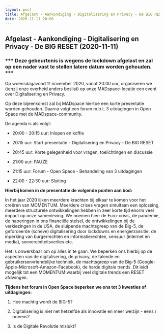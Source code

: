```yaml
---
layout: post
title: Afgelast - Aankondiging - Digitalisering en Privacy - De BIG RESET (2020-11-11)
date: 2020-11-11 20:00
---
```


## Afgelast - Aankondiging - Digitalisering en Privacy - De BIG RESET (2020-11-11)

### *** Deze gebeurtenis is wegens de lockdown afgelast en zal op een nader vast te stellen latere datum worden gehouden. ***

Op woensdagavond 11 november 2020, vanaf 20:00 uur, organiseren we (tenzij onze overheid anders beslist) op onze MADspace-locatie een event over Digitalisering en Privacy.

Op deze bijeenkomst zal bij MADspace hiertoe een korte presentatie worden gehouden. Daarna volgt een forum m.b.t. 3 uitdagingen in Open Space met de MADspace-community.

De agenda is als volgt:

- 20:00 - 20:15 uur: Inlopen en koffie

- 20:15 uur: Start presentatie - Digitalisering en Privacy - De BIG RESET

- 20:45 uur: Korte gelegenheid voor vragen, toelichtingen en discussie

- 21:00 uur: PAUZE

- 21:15 uur: Forum - Open Space - Behandeling van 3 uitdagingen

- 22:00 - 22:30 uur: Sluiting

**Hierbij komen in de presentatie de volgende punten aan bod:**

In het jaar 2020 lijken meerdere krachten bij elkaar te komen voor het creëren van MOMENTUM. Meerdere crises vragen simultaan een oplossing, meerdere structurele ontwikkelingen hebben in zeer korte tijd enorm veel impact op onze samenleving. We noemen hier: de Euro-crisis, de pandemie, de haperingen in ons financiële stelsel, de ontwikkelingen bij de verkiezingen in de USA, de sluipende machtsgreep van de Big-5, de geforceerde (scheve) digitalisering door lockdowns en energietransitie, de inperking van burgerrechten en informatierechten, censuur (internet en media), soevereiniteitsverlies etc.

Het is onwerkbaar om op alles in te gaan. We beperken ons hierbij op de aspecten van de digitalisering, de privacy, de falende en gebruikersonvriendelijke techniek, de machtsgreep van de Big-5 (Google-Apple-Microsoft-Amazon-Facebook), de harde digitale trends. Dit leidt mogelijk tot een MOMENTUM waarbij veel digitale trends een RESET afdwingen.

**Tijdens het forum in Open Space beperken we ons tot 3 kwesties of uitdagingen:**

1) Hoe machtig wordt de BIG-5?

2) Digitalisering is niet net hetzelfde als innovatie en meer welzijn - eens / oneens?

3) Is de Digitale Revolutie mislukt?
